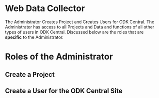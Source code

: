 # Web Data Collector

The Administrator Creates Project and Creates Users for ODK Central.  The Administrator has access to all Projects and Data and functions of all other types of users in ODK Central.  Discussed below are the roles that are **specific** to the Administrator.  

#  Roles of the Administrator

## Create a Project  


## Create a User for the ODK Central Site  